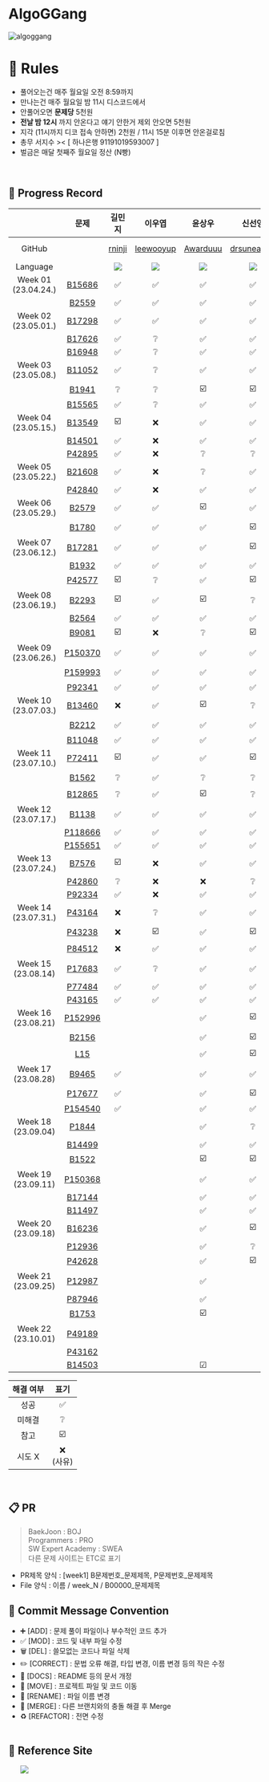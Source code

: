 # AlgoGGang
![algoggang](https://user-images.githubusercontent.com/78344310/232940078-f967326a-118f-48ff-b6b3-53d01d27d7ef.jpg)

# 📝 Rules
- 풀어오는건 매주 월요일 오전 8:59까지 </br>
- 만나는건 매주 월요일 밤 11시 디스코드에서 </br>
- 안풀어오면 **문제당** 5천원 </br>
- **전날 밤 12시** 까지 안온다고 얘기 안한거 제외 안오면 5천원 </br>
- 지각 (11시까지 디코 접속 안하면) 2천원 / 11시 15분 이후면 안온걸로침 </br>
- 총무 서지수 >< [ 하나은행 91191019593007 ] </br>
- 벌금은 매달 첫째주 월요일 정산 (N빵) </br>
<br>

## 📍 Progress Record
|  | 문제 | 길민지 | 이우엽 | 윤상우 | 신선영 | 서지수 | 곽승규 | 김태선 | 김준서 |
| :---: | :---: | :---: | :---: | :---: | :---: | :---: | :---: | :---: | :---: |
| GitHub | | [rninji](https://github.com/rninji) | [leewooyup](https://github.com/leewooyup) | [Awarduuu](https://github.com/Awarduuu) | [drsuneamer](https://github.com/drsuneamer) | [seojisoosoo](https://github.com/seojisoosoo) | [SeungGyu-Kwak](https://github.com/SeungGyu-Kwak) | [KimTaeseon](https://github.com/KiM-Taeseon) |[adoo24](https://github.com/adoo24)|
| Language | | <img src="https://img.shields.io/badge/Python-3776AB?style=for-the-badge&logo=python&logoColor=white"> | <img src="https://img.shields.io/badge/Python-3776AB?style=for-the-badge&logo=python&logoColor=white"> | <img src="https://img.shields.io/badge/Python-3776AB?style=for-the-badge&logo=python&logoColor=white"> | <img src="https://img.shields.io/badge/Python-3776AB?style=for-the-badge&logo=python&logoColor=white"> | <img src="https://img.shields.io/badge/Python-3776AB?style=for-the-badge&logo=python&logoColor=white"> | <img src="https://img.shields.io/badge/Python-3776AB?style=for-the-badge&logo=python&logoColor=white"> | <img src="https://img.shields.io/badge/Python-3776AB?style=for-the-badge&logo=python&logoColor=white"> | <img src="https://img.shields.io/badge/Python-3776AB?style=for-the-badge&logo=python&logoColor=white"> |
| Week 01</br>(23.04.24.) |[B15686](https://www.acmicpc.net/problem/15686) | ✅ | ✅ | ✅ | ✅ | ✅ | - | - | - |
|  |[B2559](https://www.acmicpc.net/problem/2559) | ✅ | ✅ | ✅ | ✅ | ✅ | - | - | - |
| Week 02</br>(23.05.01.) | [B17298](https://www.acmicpc.net/problem/17298) | ✅ | ✅ | ✅ | ✅ | ✅ | - | - | - |
|  | [B17626](https://www.acmicpc.net/problem/17626) | ✅ | ❔ | ✅ | ✅ | ✅ | - | - | - |
|  | [B16948](https://www.acmicpc.net/problem/16948) | ✅ | ❔ | ✅ | ✅ | ✅ | - | - | - |
| Week 03</br>(23.05.08.) | [B11052](https://www.acmicpc.net/problem/11052) | ✅ | ❔ | ✅ | ✅ | ❔ | - | - | - |
|  | [B1941](https://www.acmicpc.net/problem/1941) |  ❔ | ❔ | ☑️ | ☑️ | ❔| - | - | - |
|  | [B15565](https://www.acmicpc.net/problem/15565) |  ✅ | ❔ | ✅ | ✅ | ❔| - | - | - |
| Week 04</br>(23.05.15.) | [B13549](https://acmicpc.net/problem/13549) | ☑️ | ❌ | ✅ | ✅ | ❌ | - | - | - |
|  | [B14501](https://acmicpc.net/problem/14501) |  ✅ | ❌ | ✅ | ✅ | ❌| - | - | - |
|  | [P42895](https://school.programmers.co.kr/learn/courses/30/lessons/42895) | ✅ | ❌ | ❔ | ❔ | ❌ | - | - | - |
| Week 05</br>(23.05.22.) | [B21608](https://acmicpc.net/problem/21608) | ✅ | ❌ | ❔ | ✅ | ❌ | ✅  | - | - |
|  | [P42840](https://school.programmers.co.kr/learn/courses/30/lessons/42840) | ✅ | ❌ | ✅ | ✅ | ✅ | ✅  | - | - |
| Week 06</br>(23.05.29.) | [B2579](https://acmicpc.net/problem/2579) | ✅ | ✅ | ☑️ | ✅ | ❔ | ✅ |   | - |
|  | [B1780](https://acmicpc.net/problem/1780) | ✅ | ✅ | ✅ | ☑️ |  | ✅ |   | - |
| Week 07</br>(23.06.12.) | [B17281](https://acmicpc.net/problem/17281) | ✅ | ✅ | ✅ | ☑️ | ❔ | ✅ | ✅ | - |
|  | [B1932](https://acmicpc.net/problem/1932) | ✅ | ✅ | ✅ | ✅ | ✅  | ✅ | ✅ | - |
|  | [P42577](https://school.programmers.co.kr/learn/courses/30/lessons/42577) | ☑️ | ❔ | ✅ | ☑️ | ✅ | ✅ | ☑️ | - |
| Week 08</br>(23.06.19.) | [B2293](https://acmicpc.net/problem/2293) | ☑️ | ✅ | ☑️ | ❔ | ❌ | ✅ | ☑️ | - |
|  | [B2564](https://acmicpc.net/problem/2564) | ✅ | ✅ | ✅ | ✅ | ❌ | ✅ | ✅ | - |
|  | [B9081](https://acmicpc.net/problem/9081) | ☑️ | ❌ | ❔ | ☑️ | ❌ | ✅ | ☑️ | - |
| Week 09</br>(23.06.26.) | [P150370](https://school.programmers.co.kr/learn/courses/30/lessons/150370) | ✅ | ✅ | ✅ | ✅ | ✅ | ✅ | ✅ | - |
|  | [P159993](https://school.programmers.co.kr/learn/courses/30/lessons/159993) | ✅ | ✅ | ✅ | ✅ | ☑️ | ✅ | ✅ | - |
|  | [P92341](https://school.programmers.co.kr/learn/courses/30/lessons/92341) | ✅ | ✅ | ✅ | ✅ | ✅ | ✅ | ✅ | - |
| Week 10</br>(23.07.03.) | [B13460](https://acmicpc.net/problem/13460) | ❌ | ✅ | ☑️ | ❔ | ❔ | ❌ | ❔ |✅|
|  | [B2212](https://acmicpc.net/problem/2212) | ✅ | ✅ | ✅ |✅  | ☑️ | ❌ | ☑️ |☑️|
|  | [B11048](https://acmicpc.net/problem/11048) | ✅ | ✅ | ✅ | ✅ | ✅ | ❌ | ✅ |✅|
| Week 11</br>(23.07.10.) | [P72411](https://school.programmers.co.kr/learn/courses/30/lessons/72411) | ☑️ | ✅ | ✅ | ☑️ |  | ✅ | ✅ |✅
|  | [B1562](https://www.acmicpc.net/problem/1562) | ❔ | ✅ | ❔ | ❔ |  | ❔  | ☑️ |✅
|  | [B12865](https://www.acmicpc.net/problem/12865) | ❔ | ✅ | ☑️ | ❔ |  | ✅ | ❔ |☑️
| Week 12</br>(23.07.17.) | [B1138](https://www.acmicpc.net/problem/1138) | ✅ | ✅ | ✅ | ✅ |  |  | ✅ |✅
|  | [P118666](https://school.programmers.co.kr/learn/courses/30/lessons/118666) | ✅ | ✅ | ✅ | ✅ |  |  | ✅ |✅
|  | [P155651](https://school.programmers.co.kr/learn/courses/30/lessons/155651) | ✅ | ✅ | ✅ | ✅ |  |  | ✅ |✅
| Week 13</br>(23.07.24.) | [B7576](https://www.acmicpc.net/problem/7576) | ☑️ | ❌ | ✅ | ✅ |  |  | ☑️ |✅
|  | [P42860](https://school.programmers.co.kr/learn/courses/30/lessons/42860) | ❔ | ❌ | ❌ | ❔ |  |  | ❔ |✅
|  | [P92334](https://school.programmers.co.kr/learn/courses/30/lessons/92334) | ✅ | ❌ | ✅ | ✅ |  |  | ✅ |✅
| Week 14</br>(23.07.31.) | [P43164](https://school.programmers.co.kr/learn/courses/30/lessons/43164) | ❌ | ❔ | ✅ | ✅ | ☑️ | ✅ | ☑️ |
|  | [P43238](https://school.programmers.co.kr/learn/courses/30/lessons/43238) | ❌ | ☑️ | ✅ | ☑️ | ☑️ | ✅ | ✅ |
|  | [P84512](https://school.programmers.co.kr/learn/courses/30/lessons/84512) | ❌ | ✅ | ✅ | ✅ | ☑️ | ✅| ✅ |
| Week 15</br>(23.08.14) | [P17683](https://school.programmers.co.kr/learn/courses/30/lessons/17683) | ✅ | ❔ | ✅ | ✅ |  | ❌ | ☑️ |
|  | [P77484](https://school.programmers.co.kr/learn/courses/30/lessons/77484) | ✅ | ✅ | ✅ | ✅ |  | ❌ | ✅ |
|  | [P43165](https://school.programmers.co.kr/learn/courses/30/lessons/43165) | ✅ | ✅ | ✅ | ✅ |  | ❌| ✅ |
| Week 16</br>(23.08.21) | [P152996](https://school.programmers.co.kr/learn/courses/30/lessons/152996) |  |  | ✅ | ☑️ |  | ✅ | ☑️ |
|  | [B2156](https://www.acmicpc.net/problem/2156) |  |  | ✅ | ☑️ |  | ✅ | ✅ |
|  | [L15](https://leetcode.com/problems/3sum/description/) |  |  | ✅ | ☑️ |  | ☑️ | ☑️ |
| Week 17</br>(23.08.28) | [B9465](https://www.acmicpc.net/problem/9465) | ✅ |  | ✅ | ✅ |  |  |  |
|  | [P17677](https://school.programmers.co.kr/learn/courses/30/lessons/17677) | ✅ |  | ✅ | ☑️ |  |  |  |
|  | [P154540](https://school.programmers.co.kr/learn/courses/30/lessons/154540) | ✅ |  | ✅ | ✅ |  |  |  |
| Week 18</br>(23.09.04) | [P1844](https://school.programmers.co.kr/learn/courses/30/lessons/1844) |  |  | ✅ | ❔ |  |  |  |
|  | [B14499](https://www.acmicpc.net/problem/14499) |  |  | ✅ | ✅ |  |  |  |
|  | [B1522](https://www.acmicpc.net/problem/1522) |  |  | ☑️ | ☑️ |  |  |  |
| Week 19</br>(23.09.11) | [P150368](https://school.programmers.co.kr/learn/courses/30/lessons/150368) |  |  | ✅ | ✅ |  |  |  |
|  | [B17144](https://www.acmicpc.net/problem/17144) |  |  | ✅ | ✅ |  |  |  |
|  | [B11497](https://www.acmicpc.net/problem/11497) |  |  | ✅ | ✅ |  |  |  |
| Week 20</br>(23.09.18) | [B16236](https://www.acmicpc.net/problem/16236) |  |  | ✅ | ☑️ |  |  |  |
|  | [P12936](https://school.programmers.co.kr/learn/courses/30/lessons/12936) |  |  | ✅ | ❔ |  |  |  |
|  | [P42628](https://school.programmers.co.kr/learn/courses/30/lessons/42628) |  |  | ✅ | ☑️ |  |  |  |
| Week 21</br>(23.09.25) | [P12987](https://school.programmers.co.kr/learn/courses/30/lessons/12987) |  |  | ✅ |  |  |  |  |
|  | [P87946](https://school.programmers.co.kr/learn/courses/30/lessons/87946) |  |  | ✅ |  |  |  |  |
|  | [B1753](https://www.acmicpc.net/problem/1753) |  |  | ☑️ |  |  |  |  |
| Week 22</br>(23.10.01) | [P49189](https://school.programmers.co.kr/learn/courses/30/lessons/49189) |  |  |  |  |  |  |  |
|  | [P43162](https://school.programmers.co.kr/learn/courses/30/lessons/43162) |  |  |  |  |  |  |  |
|  | [B14503](https://www.acmicpc.net/problem/14503) |  |  | ☑ |  |  |  |  |

| 해결 여부 | 표기 |
| :---: | :---: |
| 성공 | ✅ |
| 미해결 | ❔ |
| 참고 | ☑️ |
| 시도 X | ❌ <br/>(사유) |

</br>



## 📋 PR
> BaekJoon : BOJ  
Programmers : PRO  
SW Expert Academy : SWEA  
다른 문제 사이트는 ETC로 표기
- PR제목 양식 : [week1] B문제번호_문제제목, P문제번호_문제제목
- File 양식 : 이름 / week_N / B00000_문제제목 

## 📍 Commit Message Convention
- ➕ [ADD] : 문제 풀이 파일이나 부수적인 코드 추가
- ✅ [MOD] : 코드 및 내부 파일 수정
- 🗑 [DEL] : 쓸모없는 코드나 파일 삭제
- ✏️ [CORRECT] : 문법 오류 해결, 타입 변경, 이름 변경 등의 작은 수정
- 📄 [DOCS] : README 등의 문서 개정
- 🚚 [MOVE] : 프로젝트 파일 및 코드 이동
- 🔁 [RENAME] : 파일 이름 변경
- 🔀 [MERGE] : 다른 브랜치와의 충돌 해결 후 Merge
- ♻️ [REFACTOR] : 전면 수정
<br></br>

## 📍 Reference Site
&nbsp;&nbsp;&nbsp;&nbsp;&nbsp; <a href="https://teal-floss-6e7.notion.site/b768fa040a774cc6bd4794499c7b0a62?v=7db36103ee40454dbbd17454bc496afc"><img src="https://img.shields.io./badge/Notion-000000?style=for-the-badge&logo=notion&logoColor=white"></a>

